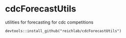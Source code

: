 # cdcForecastUtils
utilities for forecasting for cdc competitions

```
devtools::install_github("reichlab/cdcForecastUtils")
```
